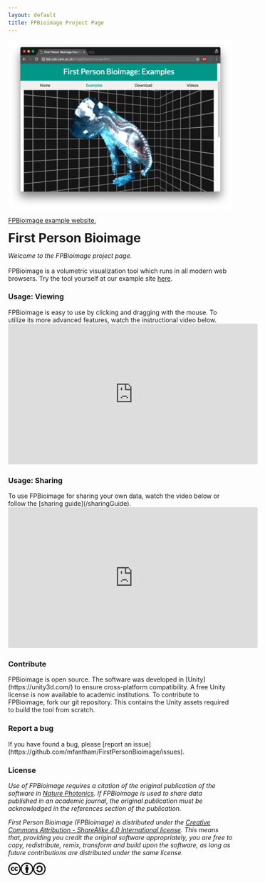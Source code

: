 ```yaml
---
layout: default
title: FPBioimage Project Page
---
```


<script>
    str = '<ul id="subheadings">' +
    '<li><a href="#viewing">Usage: Viewing</a></li>' +
    '<li><a href="#sharing">Usage: Sharing</a></li>' +
    '<li><a href="#developing">Contribute</a></li>' +
    '<li><a href="#bugs">Report a bug</a></li></ul>';
    document.getElementById("subheadings/home/").innerHTML = str;
</script>

<div class="imageBox">
<a href="/example/">

<img src="/public/fpbScreenshot.png" alt="Screenshot of FPBioimage running on an example website.">
<p>FPBioimage example website.</p>

</a>
</div>

<div class="introText">

<h1 style="margin:0px"> First Person Bioimage</h1>

<em>Welcome to the FPBioimage project page.</em>
<br><br>
FPBioimage is a volumetric visualization tool which runs in all modern web browsers.
Try the tool yourself at our example site <a href="/example/">here</a>.

</div>


<h3 id="viewing">Usage: Viewing</h3>
FPBioimage is easy to use by clicking and dragging with the mouse.  
To utilize its more advanced features, watch the instructional video below.

<div class="videoWrapper">
  <iframe width="560" height="315" src="https://www.youtube.com/embed/tdYwFqOrN44?rel=0" frameborder="0" allowfullscreen></iframe>
</div>

<h3 id="sharing">Usage: Sharing</h3>
To use FPBioimage for sharing your own data, watch the video below or follow the [sharing guide](/sharingGuide).

<div class="videoWrapper">
  <iframe width="560" height="315" src="https://www.youtube.com/embed/sdEQ59pYzSY?rel=0" frameborder="0" allowfullscreen></iframe>
</div>

<h3 id="developing">Contribute</h3>
FPBioimage is open source. The software was developed in [Unity](https://unity3d.com/) to ensure cross-platform compatibility.  
A free Unity license is now available to academic institutions.  
To contribute to FPBioimage, fork our git repository. This contains the Unity assets required to build the tool from scratch.

<h3 id="bugs">Report a bug</h3>
If you have found a bug, please [report an issue](https://github.com/mfantham/FirstPersonBioimage/issues).

<h3>License</h3>

*Use of FPBioimage requires a citation of the original publication of the software in [Nature Photonics](#). If FPBioimage is used to share data published in an academic journal, the original publication must be acknowledged in the references section of the publication.*

*First Person Bioimage (FPBioimage) is distributed under the [Creative Commons Attribution - ShareAlike 4.0 International license](https://creativecommons.org/licenses/by-sa/4.0/). This means that, providing you credit the original software appropriately, you are free to copy, redistribute, remix, transform and build upon the software, as long as future contributions are distributed under the same license.*

<a href="(https://creativecommons.org/licenses/by-sa/4.0/)">
<img src="/public/cc.png" style="display:inline; height:2em" alt="This software is covered by a Creative Commons Share Alike License, version 4.0"><img src="/public/cc-by.png" style="display:inline; height:2em" alt="You must give appropriate credit, provide a link to the license, and indicate if changes were made."><img src="/public/cc-sa.png" style="display:inline; height:2em" alt="You must distribute your contributions under the same license as the original.">
</a>
